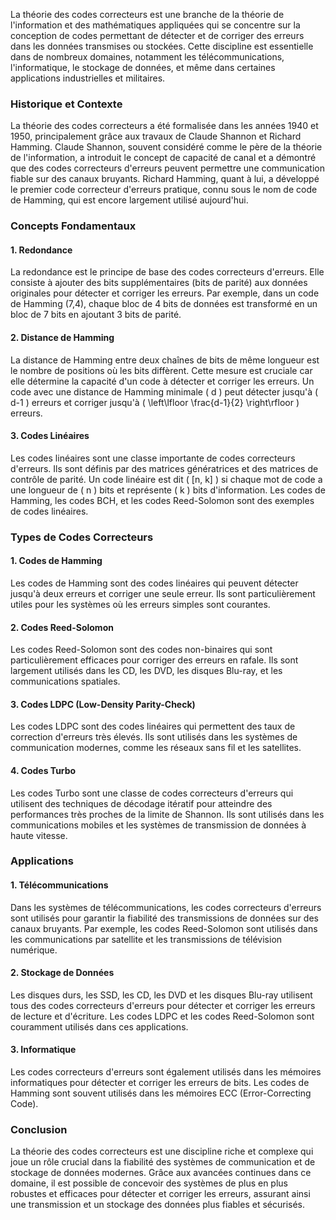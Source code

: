 La théorie des codes correcteurs est une branche de la théorie de l'information et des mathématiques appliquées qui se concentre sur la conception de codes permettant de détecter et de corriger des erreurs dans les données transmises ou stockées. Cette discipline est essentielle dans de nombreux domaines, notamment les télécommunications, l'informatique, le stockage de données, et même dans certaines applications industrielles et militaires.

### Historique et Contexte

La théorie des codes correcteurs a été formalisée dans les années 1940 et 1950, principalement grâce aux travaux de Claude Shannon et Richard Hamming. Claude Shannon, souvent considéré comme le père de la théorie de l'information, a introduit le concept de capacité de canal et a démontré que des codes correcteurs d'erreurs peuvent permettre une communication fiable sur des canaux bruyants. Richard Hamming, quant à lui, a développé le premier code correcteur d'erreurs pratique, connu sous le nom de code de Hamming, qui est encore largement utilisé aujourd'hui.

### Concepts Fondamentaux

#### 1. **Redondance**

La redondance est le principe de base des codes correcteurs d'erreurs. Elle consiste à ajouter des bits supplémentaires (bits de parité) aux données originales pour détecter et corriger les erreurs. Par exemple, dans un code de Hamming (7,4), chaque bloc de 4 bits de données est transformé en un bloc de 7 bits en ajoutant 3 bits de parité.

#### 2. **Distance de Hamming**

La distance de Hamming entre deux chaînes de bits de même longueur est le nombre de positions où les bits diffèrent. Cette mesure est cruciale car elle détermine la capacité d'un code à détecter et corriger les erreurs. Un code avec une distance de Hamming minimale \( d \) peut détecter jusqu'à \( d-1 \) erreurs et corriger jusqu'à \( \left\lfloor \frac{d-1}{2} \right\rfloor \) erreurs.

#### 3. **Codes Linéaires**

Les codes linéaires sont une classe importante de codes correcteurs d'erreurs. Ils sont définis par des matrices génératrices et des matrices de contrôle de parité. Un code linéaire est dit \( [n, k] \) si chaque mot de code a une longueur de \( n \) bits et représente \( k \) bits d'information. Les codes de Hamming, les codes BCH, et les codes Reed-Solomon sont des exemples de codes linéaires.

### Types de Codes Correcteurs

#### 1. **Codes de Hamming**

Les codes de Hamming sont des codes linéaires qui peuvent détecter jusqu'à deux erreurs et corriger une seule erreur. Ils sont particulièrement utiles pour les systèmes où les erreurs simples sont courantes.

#### 2. **Codes Reed-Solomon**

Les codes Reed-Solomon sont des codes non-binaires qui sont particulièrement efficaces pour corriger des erreurs en rafale. Ils sont largement utilisés dans les CD, les DVD, les disques Blu-ray, et les communications spatiales.

#### 3. **Codes LDPC (Low-Density Parity-Check)**

Les codes LDPC sont des codes linéaires qui permettent des taux de correction d'erreurs très élevés. Ils sont utilisés dans les systèmes de communication modernes, comme les réseaux sans fil et les satellites.

#### 4. **Codes Turbo**

Les codes Turbo sont une classe de codes correcteurs d'erreurs qui utilisent des techniques de décodage itératif pour atteindre des performances très proches de la limite de Shannon. Ils sont utilisés dans les communications mobiles et les systèmes de transmission de données à haute vitesse.

### Applications

#### 1. **Télécommunications**

Dans les systèmes de télécommunications, les codes correcteurs d'erreurs sont utilisés pour garantir la fiabilité des transmissions de données sur des canaux bruyants. Par exemple, les codes Reed-Solomon sont utilisés dans les communications par satellite et les transmissions de télévision numérique.

#### 2. **Stockage de Données**

Les disques durs, les SSD, les CD, les DVD et les disques Blu-ray utilisent tous des codes correcteurs d'erreurs pour détecter et corriger les erreurs de lecture et d'écriture. Les codes LDPC et les codes Reed-Solomon sont couramment utilisés dans ces applications.

#### 3. **Informatique**

Les codes correcteurs d'erreurs sont également utilisés dans les mémoires informatiques pour détecter et corriger les erreurs de bits. Les codes de Hamming sont souvent utilisés dans les mémoires ECC (Error-Correcting Code).

### Conclusion

La théorie des codes correcteurs est une discipline riche et complexe qui joue un rôle crucial dans la fiabilité des systèmes de communication et de stockage de données modernes. Grâce aux avancées continues dans ce domaine, il est possible de concevoir des systèmes de plus en plus robustes et efficaces pour détecter et corriger les erreurs, assurant ainsi une transmission et un stockage des données plus fiables et sécurisés.